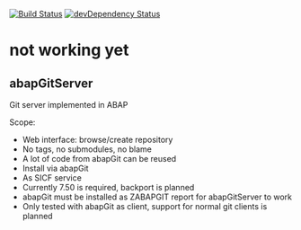 [![Build Status](https://travis-ci.org/larshp/abapGitServer.svg?branch=master)](https://travis-ci.org/larshp/abapGitServer)
[![devDependency Status](https://david-dm.org/larshp/abapGitServer/dev-status.svg)](https://david-dm.org/larshp/abapGitServer#info=devDependencies)

# not working yet

## abapGitServer
Git server implemented in ABAP

Scope:
- Web interface: browse/create repository
- No tags, no submodules, no blame
- A lot of code from abapGit can be reused
- Install via abapGit
- As SICF service
- Currently 7.50 is required, backport is planned
- abapGit must be installed as ZABAPGIT report for abapGitServer to work
- Only tested with abapGit as client, support for normal git clients is planned
